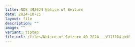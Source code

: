 ```yaml
---
title: NOS 492024 Notice of Seizure
date: 2024-10-25
layout: file
description: ""
image: ""
variant: tiptap
file_url: /files/Notice_of_Seizure_49_2024___VJJ1104.pdf
---
```

